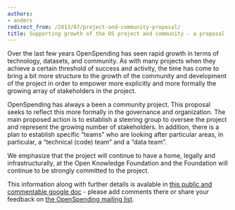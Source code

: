 ```yaml
---
authors:
- anders
redirect_from: /2013/07/project-and-community-proposal/
title: Supporting growth of the OS project and community - a proposal
---
```


Over the last few years OpenSpending has seen rapid growth in terms of technology, datasets, and community. As with many projects when they achieve a certain threshold of success and activity, the time has come to bring a bit more structure to the growth of the community and development of the project in order to empower more explicitly and more formally the growing array of stakeholders in the project.<br>

OpenSpending has always a been a community project. This proposal seeks to reflect this more formally in the governance and organization. The main proposed action is to establish a steering group to oversee the project and represent the growing number of stakeholders. In addition, there is a plan to establish specific “teams” who are looking after particular areas, in particular, a “technical (code) team” and a “data team”.<br>

We emphasize that the project will continue to have a home, legally and infrastructurally, at the Open Knowledge Foundation and the Foundation will continue to be strongly committed to the project.

This information along with further details is avalable in [this public and commentable google doc](https://docs.google.com/a/okfn.org/document/d/12FVxSQQBovNGnGdtujecFoRs54LBqgp4zDgH0tdeQdk/edit#heading=h.19te6xx0f1ol) - please add comments there or share your feedback on [the OpenSpending mailing list](http://lists.okfn.org/mailman/listinfo/openspending).

